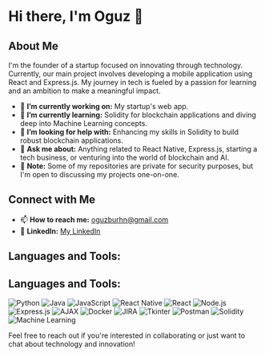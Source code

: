 # Hi there, I'm Oguz 👋

## About Me
I'm the founder of a startup focused on innovating through technology. Currently, our main project involves developing a mobile application using React and Express.js. My journey in tech is fueled by a passion for learning and an ambition to make a meaningful impact.

- 🔭 **I’m currently working on:** My startup's web app.
- 🌱 **I’m currently learning:** Solidity for blockchain applications and diving deep into Machine Learning concepts.
- 🤔 **I’m looking for help with:** Enhancing my skills in Solidity to build robust blockchain applications.
- 💬 **Ask me about:** Anything related to React Native, Express.js, starting a tech business, or venturing into the world of blockchain and AI.
- 📝 **Note:** Some of my repositories are private for security purposes, but I'm open to discussing my projects one-on-one.

## Connect with Me
- 📫 **How to reach me:** [oguzburhn@gmail.com](mailto:oguzburhn@gmail.com)
- 👔 **LinkedIn:** [My LinkedIn](https://www.linkedin.com/in/oguzhan-burhan-628a5b130)


## Languages and Tools:
## Languages and Tools:

![Python](https://img.shields.io/badge/Python-3776AB?style=for-the-badge&logo=python&logoColor=white)
![Java](https://img.shields.io/badge/Java-ED8B00?style=for-the-badge&logo=java&logoColor=white)
![JavaScript](https://img.shields.io/badge/JavaScript-F7DF1E?style=for-the-badge&logo=javascript&logoColor=black)
![React Native](https://img.shields.io/badge/React_Native-20232A?style=for-the-badge&logo=react&logoColor=61DAFB)
![React](https://img.shields.io/badge/React-20232A?style=for-the-badge&logo=react&logoColor=61DAFB)
![Node.js](https://img.shields.io/badge/Node.js-43853D?style=for-the-badge&logo=node.js&logoColor=white)
![Express.js](https://img.shields.io/badge/Express.js-404D59?style=for-the-badge)
![AJAX](https://img.shields.io/badge/AJAX-F7DF1E?style=for-the-badge&logo=javascript&logoColor=black)
![Docker](https://img.shields.io/badge/Docker-2496ED?style=for-the-badge&logo=docker&logoColor=white)
![JIRA](https://img.shields.io/badge/JIRA-0052CC?style=for-the-badge&logo=jira&logoColor=white)
![Tkinter](https://img.shields.io/badge/Tkinter-3776AB?style=for-the-badge&logo=python&logoColor=white)
![Postman](https://img.shields.io/badge/Postman-FF6C37?style=for-the-badge&logo=postman&logoColor=white)
![Solidity](https://img.shields.io/badge/Solidity-363636?style=for-the-badge&logo=solidity&logoColor=white)
![Machine Learning](https://img.shields.io/badge/Machine_Learning-0769AD?style=for-the-badge&logo=python&logoColor=white)


Feel free to reach out if you're interested in collaborating or just want to chat about technology and innovation!
